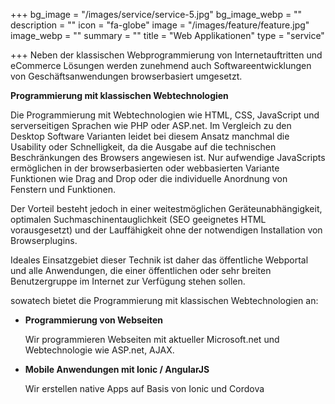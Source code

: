 +++
bg_image = "/images/service/service-5.jpg"
bg_image_webp = ""
description = ""
icon = "fa-globe"
image = "/images/feature/feature.jpg"
image_webp = ""
summary = ""
title = "Web Applikationen"
type = "service"

+++
Neben der klassischen Webprogrammierung von Internetauftritten und eCommerce Lösungen werden zunehmend auch Softwareentwicklungen von Geschäftsanwendungen browserbasiert umgesetzt.

**Programmierung mit klassischen Webtechnologien**

Die Programmierung mit Webtechnologien wie HTML, CSS, JavaScript und serverseitigen Sprachen wie PHP oder ASP.net. Im Vergleich zu den Desktop Software Varianten leidet bei diesem Ansatz manchmal die Usability oder Schnelligkeit, da die Ausgabe auf die technischen Beschränkungen des Browsers angewiesen ist. Nur aufwendige JavaScripts ermöglichen in der browserbasierten oder webbasierten Variante Funktionen wie Drag and Drop oder die individuelle Anordnung von Fenstern und Funktionen.

Der Vorteil besteht jedoch in einer weitestmöglichen Geräteunabhängigkeit, optimalen Suchmaschinentauglichkeit (SEO geeignetes HTML vorausgesetzt) und der Lauffähigkeit ohne der notwendigen Installation von Browserplugins.

Ideales Einsatzgebiet dieser Technik ist daher das öffentliche Webportal und alle Anwendungen, die einer öffentlichen oder sehr breiten Benutzergruppe im Internet zur Verfügung stehen sollen.

sowatech bietet die Programmierung mit klassischen Webtechnologien an:

* **Programmierung von Webseiten**

  Wir programmieren Webseiten mit aktueller Microsoft.net und Webtechnologie wie ASP.net, AJAX.
* **Mobile Anwendungen mit Ionic / AngularJS**

  Wir erstellen native Apps auf Basis von Ionic und Cordova